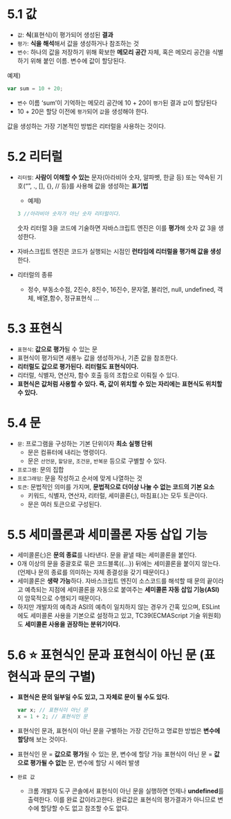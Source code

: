 # 5.1 값

- `값`: **식**(표현식)이 평가되어 생성된 **결과**
- `평가`: **식을 해석**해서 값을 생성하거나 참조하는 것
- `변수`: 하나의 값을 저장하기 위해 확보한 **메모리 공간** 자체, 혹은 메모리 공간을 식별하기 위해 붙인 이름. 변수에 값이 할당된다.

예제)

```jsx
var sum = 10 + 20;

```

- `변수` 이름 ‘sum’이 기억하는 메모리 공간에 10 + 20이 `평가`된 결과 `값`이 할당된다
- 10 + 20은 할당 이전에 `평가`되어 `값`을 생성해야 한다.

값을 생성하는 가장 기본적인 방법은 리터럴을 사용하는 것이다.

# 5.2 리터럴

- `리터럴`: **사람이 이해할 수 있는** 문자(아라비아 숫자, 알파벳, 한글 등) 또는 약속된 기호(“”, ., [], {}, // 등)를 사용해 값을 생성하는 **표기법**
    - 예제)
    
    ```jsx
    3 //아라비아 숫자가 아닌 숫자 리터럴이다.
    
    ```
    
    숫자 리터럴 3을 코드에 기술하면 자바스크립트 엔진은 이를 **평가**해 숫자 값 3을 생성한다.
    
- 자바스크립트 엔진은 코드가 실행되는 시점인 **런타임에 리터럴을 평가해 값을 생성**한다.
- 리터럴의 종류
    - 정수, 부동소수점, 2진수, 8진수, 16진수, 문자열, 불리언, null, undefined, 객체, 배열,함수, 정규표현식 …

# 5.3 표현식

- `표현식`: **값으로 평가**될 수 있는 문
- 표현식이 평가되면 새롱누 값을 생성하거나, 기존 값을 참조한다.
- **리터럴도 값으로 평가된다. 리터럴도 표현식이다.**
- 리터럴, 식별자, 연산자, 함수 호출 등의 조합으로 이뤄질 수 있다.
- **표현식은 값처럼 사용할 수 있다. 즉, 값이 위치할 수 있는 자리에는 표현식도 위치할 수 있다.**

# 5.4 문

- `문`: 프로그램을 구성하는 기본 단위이자 **최소 실행 단위**
    - 문은 컴퓨터에 내리는 명령이다.
    - 문은 `선언문`, `할당문`, `조건문`, `반복문` 등으로 구별할 수 있다.
- `프로그램`: 문의 집합
- `프로그래밍`: 문을 작성하고 순서에 맞게 나열하는 것
- `토큰`: 문법적인 의미를 가지며, **문법적으로 더이상 나눌 수 없는 코드의 기본 요소**
    - 키워드, 식별자, 연산자, 리터럴, 세미콜론(;), 마침표(.)는 모두 토큰이다.
    - 문은 여러 토큰으로 구성된다.

# 5.5 세미콜론과 세미콜론 자동 삽입 기능

- 세미콜론(;)은 **문의 종료**를 나타낸다. 문을 끝낼 때는 세미콜론을 붙인다.
- 0개 이상의 문을 중괄호로 묶은 코드블록({…}) 뒤에는 세미콜론을 붙이지 않는다.
(언제나 문의 종료를 의미하는 자체 종결성을 갖기 때문이다.)
- 세미콜론은 **생략 가능**하다. 자바스크립트 엔진이 소스코드를 해석할 때 문의 끝이라고 예측되는 지점에 세미콜론을 자동으로 붙여주는 **세미콜론 자동 삽입 기능(ASI)** 이 암묵적으로 수행되기 때문이다.
- 하지만 개발자의 예측과 ASI의 예측이 일치하지 않는 경우가 간혹 있으며, ESLint에도 세미콜론 사용을 기본으로 설정하고 있고, TC39(ECMAScript 기술 위원회)도 **세미콜론 사용을 권장하는 분위기이다.**

# 5.6 ⭐ 표현식인 문과 표현식이 아닌 문 **(표현식과 문의 구별)**

- **표현식은 문의 일부일 수도 있고, 그 자체로 문이 될 수도 있다.**
    
    ```jsx
    var x; // 표현식이 아닌 문
    x = 1 + 2; // 표현식인 문
    
    ```
    
- 표현식인 문과, 표현식이 아닌 문을 구별하는 가장 간단하고 명료한 방법은 **변수에 할당**해 보는 것이다.
- 표현식인 문 = **값으로 평가**될 수 있는 문, 변수에 할당 가능
표현식이 아닌 문 = **값으로 평가될 수 없는** 문, 변수에 할당 시 에러 발생
- `완료 값`
    - 크롬 개발자 도구 콘솔에서 표현식이 아닌 문을 실행하면 언제나 **undefined**를 출력한다. 이를 완료 값이라고한다.
    완료값은 표현식의 평가결과가 아니므로 변수에 할당할 수도 없고 참조할 수도 없다.